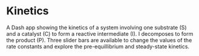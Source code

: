 # Kinetics

A Dash app showing the kinetics of a system involving one substrate (S) and a catalyst (C) to form a reactive intermediate (I).
I decomposes to form the product (P).
Three slider bars are available to change the values of the rate constants and explore the pre-equillibrium and steady-state kinetics.
